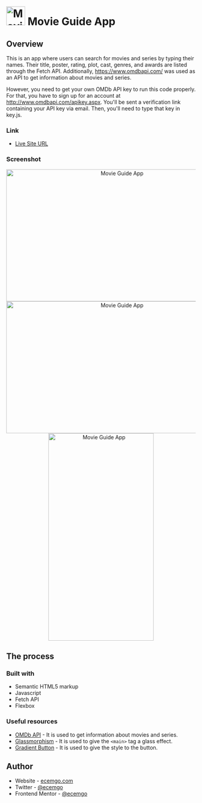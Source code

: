 # <img src="https://user-images.githubusercontent.com/13468728/222971073-bcb3e603-5596-4d4b-9cd4-b192b94c20be.png" title="Movie Guide App" alt="Movie Guide App" width="50" height="50"/> Movie Guide App

## Overview

This is an app where users can search for movies and series by typing their names. Their title, poster, rating, plot, cast, genres, and awards are listed through the Fetch API. Additionally, https://www.omdbapi.com/ was used as an API to get information about movies and series.

However, you need to get your own OMDb API key to run this code properly. For that, you have to sign up for an account at http://www.omdbapi.com/apikey.aspx. You'll be sent a verification link containing your API key via email. Then, you'll need to type that key in key.js.

### Link

- [Live Site URL](https://ecemgo-movie-guide-app.netlify.app)

### Screenshot

<div align="center">
<img src="https://user-images.githubusercontent.com/13468728/223208216-2447fad0-8176-46f9-a083-267bebe60daa.jpg" title="Movie Guide App" alt="Movie Guide App" width="600" height="350"/>
<img src="https://user-images.githubusercontent.com/13468728/223208227-8cdf889e-516c-4430-9aa0-b4da681af76e.jpg" title="Movie Guide App" alt="Movie Guide App" width="600" height="350"/>
<img src="https://user-images.githubusercontent.com/13468728/223208239-248500df-e78f-4a4a-8ffd-342c175dddfa.jpg" title="Movie Guide App" alt="Movie Guide App" width="280" height="550"/>
</div>

## The process

### Built with

- Semantic HTML5 markup
- Javascript
- Fetch API
- Flexbox

### Useful resources

- [OMDb API](https://www.omdbapi.com/) - It is used to get information about movies and series.
- [Glassmorphism](https://www.toptal.com/developers/css3maker/examples/border-glass-ui) - It is used to give the `<main>` tag a glass effect.
- [Gradient Button](https://gradientbuttons.colorion.co/) - It is used to give the style to the button.

## Author

- Website - [ecemgo.com](https://www.ecemgo.com/)
- Twitter - [@ecemgo](https://twitter.com/ecemgo)
- Frontend Mentor - [@ecemgo](https://www.frontendmentor.io/profile/ecemgo)
